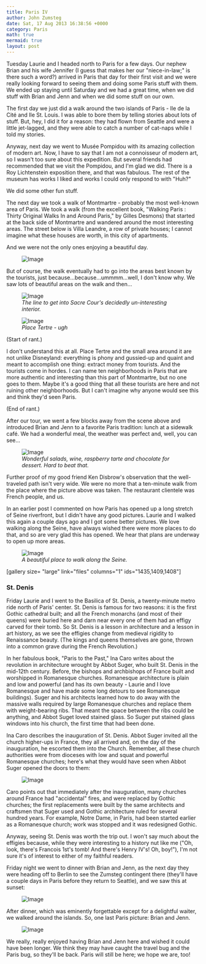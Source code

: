 ```yaml
---
title: Paris IV
author: John Zumsteg
date: Sat, 17 Aug 2013 16:38:56 +0000
category: Paris
math: true
mermaid: true
layout: post
---
```

Tuesday Laurie and I headed north to Paris for a few days. Our nephew Brian and his wife Jennifer (I guess that makes her our "niece-in-law;" is there such a word?) arrived in Paris that day for their first visit and we were really looking forward to seeing them and doing some Paris stuff with them. We ended up staying until Saturday and we had a great time, when we did stuff with Brian and Jenn and when we did some stuff on our own. 

The first day we just did a walk around the two islands of Paris - Ile de la Cité and Ile St. Louis. I was able to bore them by telling stories about lots of stuff. But, hey, I did it for a reason: they had flown from Seattle and were a little jet-lagged, and they were able to catch a number of cat-naps while I told my stories. 

Anyway, next day we went to Musée Pompidou with its amazing collection of modern art. Now, I have to say that I am not a connoisseur of modern art, so I wasn't too sure about this expedition. But several friends had recommended that we visit the Pompidou, and I'm glad we did. There is a Roy Lichtenstein exposition there, and that was fabulous. The rest of the museum has works I liked and works I could only respond to with "Huh?"

We did some other fun stuff.

The next day we took a walk of Montmartre - probably the most well-known area of Paris. We took a walk (from the excellent book, "Walking Paris : Thirty Original Walks In and Around Paris," by Gilles Desmons) that started at the back side of Montmartre and wandered around the most interesting areas. The street below is Villa Leandre,  a row of private houses; I cannot imagine what these houses are worth, in this city of apartments. 


And we were not the only ones enjoying a beautiful day.
<figure
>	<img class = "portrait" src="{{"/assets/images/2013/08/DSC03785.jpg" | prepend: site.baseurl  }}" alt="Image" />
	<figcaption></figcaption>
</figure>



But of course, the walk eventually had to go into the areas best known by the tourists, just because...because...ummmm...well, I don't know why. We saw lots of beautiful areas on the walk and then...

<figure>
	<img class = "landscape" src="{{"/assets/images/2013/08/DSC03809.jpg" | prepend: site.baseurl  }}" alt="Image" />
	<figcaption><em>The line to get into Sacre Cour's decidedly un-interesting interior.</em></figcaption>
</figure>

<figure>
	<img class = "landscape" src="{{"/assets/images/2013/08/DSC03811.jpg" | prepend: site.baseurl  }}" alt="Image" />
	<figcaption><em>Place Tertre - ugh</em></figcaption>
</figure>



(Start of rant.)

I don't understand this at all. Place Tertre and the small area around it are not unlike Disneyland: everything is phony and gussied-up and quaint and meant to accomplish one thing: extract money from tourists. And the tourists come in hordes. I can name ten neighborhoods in Paris that are more authentic and interesting than this part of Montmartre, but no one goes to them. Maybe it's a good thing that all these tourists are here and not ruining other neighborhoods. But I can't imagine why anyone would see this and think they'd seen Paris.

(End of rant.)

After our tour, we went a few blocks away from the scene above and introduced Brian and Jenn to a favorite Paris tradition: lunch at a sidewalk café. We had a wonderful meal, the weather was perfect and, well, you can see...
<figure>
	<img class = "landscape" src="{{"/assets/images/2013/08/DSC03814.jpg" | prepend: site.baseurl  }}" alt="Image" />
	<figcaption><em>Wonderful salads, wine, raspberry tarte and chocolate for dessert. Hard to beat that.</em></figcaption>
</figure>


Further proof of my good friend Ken Disbrow's observation that the well-traveled path isn't very wide. We were no more that a ten-minute walk from the place where the picture above was taken. The restaurant clientele was French people, and us.

In an earlier post I commented on how Paris has opened up a long stretch of Seine riverfront, but I didn't have any good pictures. Laurie and I walked this again a couple days ago and I got some better pictures. We love walking along the Seine, have always wished there were more places to do that, and so are very glad this has opened. We hear that plans are underway to open up more areas.
<figure>
	<img class = "landscape" src="{{ "/assets/images/2013/08/MG_0060.jpg" | prepend: site.baseurl  }}"   alt="Image" />
		<figcaption><em>A beautiful place to walk along the Seine.</em></figcaption>
</figure>


[gallery size= "large" link="files" columns="1" ids="1435,1409,1408"]
<h3>St. Denis</h3>
Friday Laurie and I went to the Basilica of St. Denis, a twenty-minute metro ride north of Paris' center. St. Denis is famous for two reasons: it is the first Gothic cathedral built; and all the French monarchs (and most of their queens) were buried here and darn near every one of them had an effigy carved for their tomb. So St. Denis is a lesson in architecture and a lesson in art history, as we see the effigies change from medieval rigidity to Renaissance beauty. (The kings and queens themselves are gone, thrown into a common grave during the French Revolution.)

In her fabulous book, "Paris to the Past," Ina Caro writes about the revolution in architecture wrought by Abbot Suger, who built St. Denis in the mid-12th century. Before, the bishops and archbishops of France built and worshipped in Romanesque churches. Romanesque architecture is plain and low and powerful (and has its own beauty - Laurie and I love Romanesque and have made some long detours to see Romanesque buildings). Suger and his architects learned how to do away with the massive walls required by large Romanesque churches and replace them with weight-bearing ribs. That meant the space between the ribs could be anything, and Abbot Suget loved stained glass. So Suger put stained glass windows into his church, the first time that had been done.

Ina Caro describes the inauguration of St. Denis. Abbot Suger invited all the church higher-ups in France, they all arrived and, on the day of the inauguration, he escorted them into the Church. Remember, all these church authorities were from dioceses with low and squat and powerful Romanesque churches; here's what they would have seen when Abbot Suger opened the doors to them:
<figure
>	<img class = "portrait" src="{{"/assets/images/2013/08/MG_0050.jpg" | prepend: site.baseurl  }}" alt="Image" />
	<figcaption></figcaption>
</figure>


Caro points out that immediately after the inauguration, many churches around France had "accidental" fires, and were replaced by Gothic churches; the first replacements were built by the same architects and craftsmen that Suger used and Gothic architecture ruled for several hundred years. For example, Notre Dame, in Paris, had been started earlier as a Romanesque church; work was stopped and it was redesigned Gothic.

Anyway, seeing St. Denis was worth the trip out. I won't say much about the effigies because, while they were interesting to a history nut like me ("Oh, look, there's Francois 1st's tomb! And there's Henry IV's! Oh, boy!"), I'm not sure it's of interest to either of my faithful readers.

Friday night we went to dinner with Brian and Jenn, as the next day they were heading off to Berlin to see the Zumsteg contingent there (they'll have a couple days in Paris before they return to Seattle), and we saw this at sunset:
<figure
>	<img class = "portrait" src="{{"/assets/images/2013/08/DSC03818.jpg" | prepend: site.baseurl  }}" alt="Image" />
	<figcaption></figcaption>
</figure>



After dinner, which was eminently forgettable except for a delightful waiter, we walked around the islands. So, one last Paris picture: Brian and Jenn.
<figure>
	<img class = "landscape" src="{{"/assets/images/2013/08/DSC03822.jpg" | prepend: site.baseurl  }}" alt="Image" />
	<figcaption></figcaption>
</figure>



We really, really enjoyed having Brian and Jenn here and wished it could have been longer. We think they may have caught the travel bug and the Paris bug, so they'll be back. Paris will still be here; we hope we are, too!


